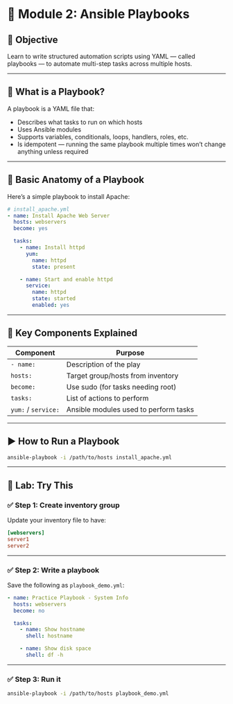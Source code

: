 # 📘 Module 2: Ansible Playbooks

## 🎯 Objective
Learn to write structured automation scripts using YAML — called playbooks — to automate multi-step tasks across multiple hosts.

---

## 🧠 What is a Playbook?

A playbook is a YAML file that:

- Describes what tasks to run on which hosts
- Uses Ansible modules
- Supports variables, conditionals, loops, handlers, roles, etc.
- Is idempotent — running the same playbook multiple times won’t change anything unless required

---

## 🧱 Basic Anatomy of a Playbook

Here’s a simple playbook to install Apache:

```yaml
# install_apache.yml
- name: Install Apache Web Server
  hosts: webservers
  become: yes

  tasks:
    - name: Install httpd
      yum:
        name: httpd
        state: present

    - name: Start and enable httpd
      service:
        name: httpd
        state: started
        enabled: yes
```

---

## 🔑 Key Components Explained

| Component   | Purpose                                 |
| ----------- | --------------------------------------- |
| `- name:`   | Description of the play                 |
| `hosts:`    | Target group/hosts from inventory       |
| `become:`   | Use sudo (for tasks needing root)       |
| `tasks:`    | List of actions to perform              |
| `yum:` / `service:` | Ansible modules used to perform tasks |

---

## ▶️ How to Run a Playbook

```bash
ansible-playbook -i /path/to/hosts install_apache.yml
```

---

## 🧪 Lab: Try This

### ✅ Step 1: Create inventory group

Update your inventory file to have:

```ini
[webservers]
server1
server2
```

---

### ✅ Step 2: Write a playbook

Save the following as `playbook_demo.yml`:

```yaml
- name: Practice Playbook - System Info
  hosts: webservers
  become: no

  tasks:
    - name: Show hostname
      shell: hostname

    - name: Show disk space
      shell: df -h
```

---

### ✅ Step 3: Run it

```bash
ansible-playbook -i /path/to/hosts playbook_demo.yml
```